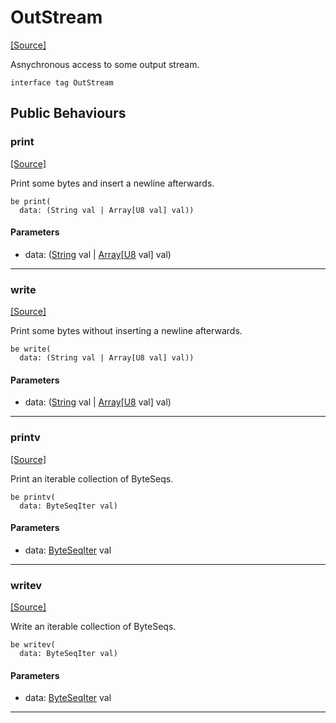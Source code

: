 # OutStream
<span class="source-link">[[Source]](src/builtin/std_stream.md#L9)</span>

Asnychronous access to some output stream.


```pony
interface tag OutStream
```

## Public Behaviours

### print
<span class="source-link">[[Source]](src/builtin/std_stream.md#L13)</span>


Print some bytes and insert a newline afterwards.


```pony
be print(
  data: (String val | Array[U8 val] val))
```
#### Parameters

*   data: ([String](builtin-String.md) val | [Array](builtin-Array.md)\[[U8](builtin-U8.md) val\] val)

---

### write
<span class="source-link">[[Source]](src/builtin/std_stream.md#L18)</span>


Print some bytes without inserting a newline afterwards.


```pony
be write(
  data: (String val | Array[U8 val] val))
```
#### Parameters

*   data: ([String](builtin-String.md) val | [Array](builtin-Array.md)\[[U8](builtin-U8.md) val\] val)

---

### printv
<span class="source-link">[[Source]](src/builtin/std_stream.md#L23)</span>


Print an iterable collection of ByteSeqs.


```pony
be printv(
  data: ByteSeqIter val)
```
#### Parameters

*   data: [ByteSeqIter](builtin-ByteSeqIter.md) val

---

### writev
<span class="source-link">[[Source]](src/builtin/std_stream.md#L28)</span>


Write an iterable collection of ByteSeqs.


```pony
be writev(
  data: ByteSeqIter val)
```
#### Parameters

*   data: [ByteSeqIter](builtin-ByteSeqIter.md) val

---

